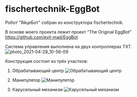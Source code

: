 # fischertechnik-EggBot

Робот "ЯйцеБот" собран из конструктора fischertechnik.

В основе моего проекта лежит проект "The Original EggBot"
https://github.com/evil-mad/EggBot

Система управления выполнена на двух контроллерах TXT.
![photo_2021-04-28_10-56-09](https://user-images.githubusercontent.com/83303841/116367821-63120300-a810-11eb-8406-1c336e8a4dd4.jpg)

Конструкция состоит из трёх участков:
1. Обрабатывающий центр
![Обрабатывающий центр](https://user-images.githubusercontent.com/83303841/116370943-93a76c00-a813-11eb-92ca-a29816418b1c.jpg)

2. Манипулятор
![Манипулятор](https://user-images.githubusercontent.com/83303841/116371011-a3bf4b80-a813-11eb-91d7-726ec79deca5.jpg)

3. Карусельный механизм
		![Карусельный механизм](https://user-images.githubusercontent.com/83303841/116371027-a883ff80-a813-11eb-865d-7ca2b09e2031.jpg)



